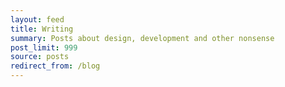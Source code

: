 ```yaml
---
layout: feed
title: Writing
summary: Posts about design, development and other nonsense
post_limit: 999
source: posts
redirect_from: /blog
---
```

